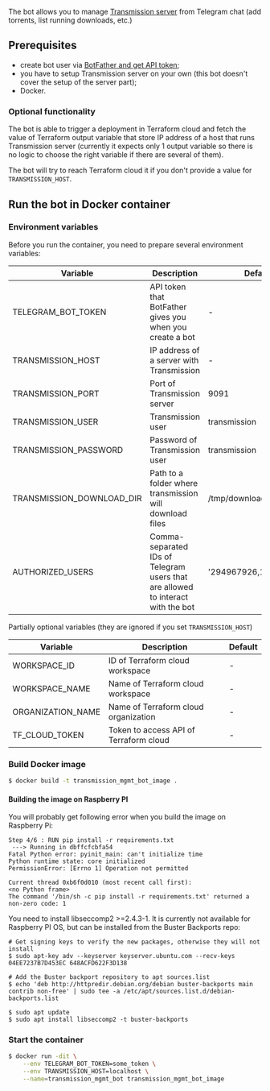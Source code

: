 The bot allows you to manage [Transmission server](https://transmissionbt.com/) from Telegram chat (add torrents, list running downloads, etc.)

## Prerequisites
- create bot user via [BotFather and get API token](https://core.telegram.org/bots#3-how-do-i-create-a-bot);
- you have to setup Transmission server on your own (this bot doesn't cover the setup of the server part);
- Docker.

### Optional functionality
The bot is able to trigger a deployment in Terraform cloud and fetch the value of Terraform output variable that store IP address of a host that runs Transmission server (currently it expects only 1 output variable so there is no logic to choose the right variable if there are several of them).

The bot will try to reach Terraform cloud it if you don't provide a value for `TRANSMISSION_HOST`.

## Run the bot in Docker container
### Environment variables
Before you run the container, you need to prepare several environment variables:

| Variable                  | Description                                                                     | Default               |
| ------------------------- | ------------------------------------------------------------------------------- | --------------------- |
| TELEGRAM_BOT_TOKEN        | API token that BotFather gives you when you create a bot                        | -                     |
| TRANSMISSION_HOST         | IP address of a server with Transmission                                        | -                     |
| TRANSMISSION_PORT         | Port of Transmission server                                                     | 9091                  |
| TRANSMISSION_USER         | Transmission user                                                               | transmission          |
| TRANSMISSION_PASSWORD     | Password of Transmission user                                                   | transmission          |
| TRANSMISSION_DOWNLOAD_DIR | Path to a folder where transmission will download files                         | /tmp/downloads        |
| AUTHORIZED_USERS          | Comma-separated IDs of Telegram users that are allowed to interact with the bot | '294967926,191151492' |

Partially optional variables (they are ignored if you set `TRANSMISSION_HOST`)

| Variable          | Description                            | Default |
| ----------------- | -------------------------------------- | ------- |
| WORKSPACE_ID      | ID of Terraform cloud workspace        | -       |
| WORKSPACE_NAME    | Name of Terraform cloud workspace      | -       |
| ORGANIZATION_NAME | Name of Terraform cloud organization   | -       |
| TF_CLOUD_TOKEN    | Token to access API of Terraform cloud | -       |

### Build Docker image
```sh
$ docker build -t transmission_mgmt_bot_image .
```
#### Building the image on Raspberry PI
You will probably get following error when you build the image on Raspberry Pi:
```
Step 4/6 : RUN pip install -r requirements.txt
 ---> Running in dbffcfcbfa54
Fatal Python error: pyinit_main: can't initialize time
Python runtime state: core initialized
PermissionError: [Errno 1] Operation not permitted

Current thread 0xb6f0d010 (most recent call first):
<no Python frame>
The command '/bin/sh -c pip install -r requirements.txt' returned a non-zero code: 1
```

You need to install libseccomp2 >=2.4.3-1. It is currently not available for Raspberry PI OS, but can be installed from the Buster Backports repo:
```
# Get signing keys to verify the new packages, otherwise they will not install
$ sudo apt-key adv --keyserver keyserver.ubuntu.com --recv-keys 04EE7237B7D453EC 648ACFD622F3D138

# Add the Buster backport repository to apt sources.list
$ echo 'deb http://httpredir.debian.org/debian buster-backports main contrib non-free' | sudo tee -a /etc/apt/sources.list.d/debian-backports.list

$ sudo apt update
$ sudo apt install libseccomp2 -t buster-backports
```

### Start the container
```sh
$ docker run -dit \
    --env TELEGRAM_BOT_TOKEN=some_token \
    --env TRANSMISSION_HOST=localhost \
    --name=transmission_mgmt_bot transmission_mgmt_bot_image
```
